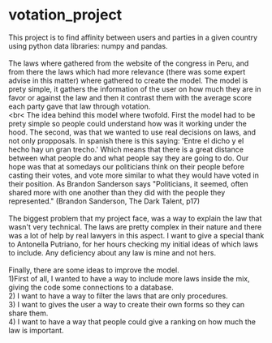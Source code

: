 # votation_project
This project is to find affinity between users and parties in a given country using python data libraries: numpy and pandas.
<br><br>
The laws where gathered from the website of the congress in Peru, and from there the laws which had more relevance (there was
some expert advise in this matter) where gathered to create the model. The model is prety simple, it gathers the information of the user on how much they are in favor or against the law 
and then it contrast them with the average score each party gave that law through votation.
<br><br<
The idea behind this model where twofold. First the model had to be prety simple so people could understand how was it
working under the hood. The second, was that we wanted to use real decisions on laws, and not only propposals. In spanish there is 
this saying: 'Entre el dicho y el hecho hay un gran trecho.' Which means that there is a great distance between what people
do and what people say they are going to do. Our hope was that at somedays our politicians think on their people
before casting their votes, and vote more similar to what they would have voted in their position. As Brandon Sanderson says "Politicians, it
seemed, often shared more with one another than they did with the people they represented." (Brandon Sanderson, The Dark Talent, p17)
<br><br>
The biggest problem that my project face, was a way to explain the law that wasn't very technical. The laws are pretty complex in
their nature and there was a lot of help by real lawyers in this aspect. I want to give a special thank to Antonella Putriano, for her hours 
checking my initial ideas of which laws to include. Any deficiency about any law is mine and not hers.
<br><br>
Finally, there are some ideas to improve the model. 
<br>1)First of all, I wanted to have a way to include more laws inside the mix, giving 
the code some connections to a database. 
<br>2) I want to have a way to filter the laws that are only procedures.
<br>3) I want to gives the user a way to create their own forms so they can share them.
<br>4) I want to have a way that people could give a ranking on how much the law is important.
